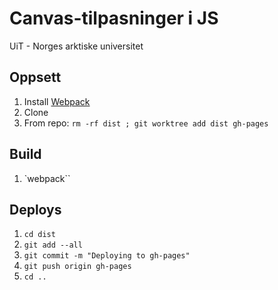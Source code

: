 # Canvas-tilpasninger i JS

UiT - Norges arktiske universitet

## Oppsett
1. Install [Webpack](https://webpack.js.org/guides/getting-started/)
2. Clone
3. From repo: `rm -rf dist ; git worktree add dist gh-pages`

## Build

1. `webpack``

## Deploys

1. `cd dist`
2. `git add --all`
3. `git commit -m "Deploying to gh-pages"`
4. `git push origin gh-pages`
5. `cd ..`

